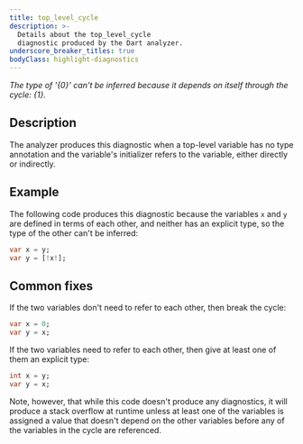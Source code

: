 ```yaml
---
title: top_level_cycle
description: >-
  Details about the top_level_cycle
  diagnostic produced by the Dart analyzer.
underscore_breaker_titles: true
bodyClass: highlight-diagnostics
---
```


_The type of '{0}' can't be inferred because it depends on itself through the
cycle: {1}._

## Description

The analyzer produces this diagnostic when a top-level variable has no type
annotation and the variable's initializer refers to the variable, either
directly or indirectly.

## Example

The following code produces this diagnostic because the variables `x` and
`y` are defined in terms of each other, and neither has an explicit type,
so the type of the other can't be inferred:

```dart
var x = y;
var y = [!x!];
```

## Common fixes

If the two variables don't need to refer to each other, then break the
cycle:

```dart
var x = 0;
var y = x;
```

If the two variables need to refer to each other, then give at least one of
them an explicit type:

```dart
int x = y;
var y = x;
```

Note, however, that while this code doesn't produce any diagnostics, it
will produce a stack overflow at runtime unless at least one of the
variables is assigned a value that doesn't depend on the other variables
before any of the variables in the cycle are referenced.
